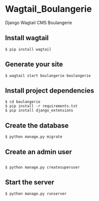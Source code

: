 # Wagtail_Boulangerie
Django Wagtail CMS Boulangerie

## Install wagtail 
```shell
$ pip install wagtail 

``` 

## Generate your site

```shell
$ wagtail start boulangerie boulangerie
``` 

## Install project dependencies


```shell
$ cd boulangerie
$ pip install -r requirements.txt
$ pip install django_extensions

``` 
## Create the database

```shell
$ python manage.py migrate

``` 

## Create an admin user


```shell

$ python manage.py createsuperuser

```

## Start the server


```shell
$ python manage.py runserver

```
